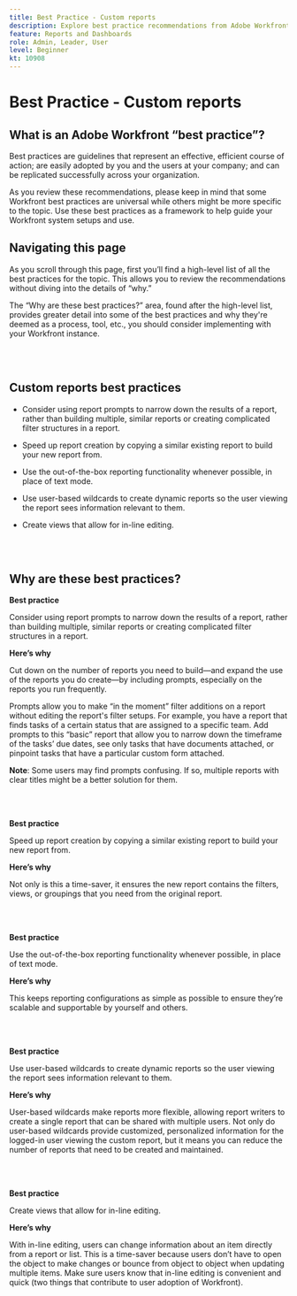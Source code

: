 ```yaml
---
title: Best Practice - Custom reports
description: Explore best practice recommendations from Adobe Workfront experts about setting up, managing, and using Workfront custom reports.
feature: Reports and Dashboards
role: Admin, Leader, User
level: Beginner
kt: 10908
---
```


# Best Practice - Custom reports

## What is an Adobe Workfront “best practice”? 

Best practices are guidelines that represent an effective, efficient course of action; are easily adopted by you and the users at your company; and can be replicated successfully across your organization. 

As you review these recommendations, please keep in mind that some Workfront best practices are universal while others might be more specific to the topic. Use these best practices as a framework to help guide your Workfront system setups and use.

## Navigating this page 

As you scroll through this page, first you’ll find a high-level list of all the best practices for the topic. This allows you to review the recommendations without diving into the details of “why.” 

The “Why are these best practices?” area, found after the high-level list, provides greater detail into some of the best practices and why they're deemed as a process, tool, etc., you should consider implementing with your Workfront instance. 

</br>
</br>

## Custom reports best practices 

* Consider using report prompts to narrow down the results of a report, rather than building multiple, similar reports or creating complicated filter structures in a report. 

* Speed up report creation by copying a similar existing report to build your new report from. 

* Use the out-of-the-box reporting functionality whenever possible, in place of text mode. 

* Use user-based wildcards to create dynamic reports so the user viewing the report sees information relevant to them. 

* Create views that allow for in-line editing. 

</br>
</br>


## Why are these best practices? 

**Best practice**

Consider using report prompts to narrow down the results of a report, rather than building multiple, similar reports or creating complicated filter structures in a report. 


**Here’s why**

Cut down on the number of reports you need to build—and expand the use of the reports you do create—by including prompts, especially on the reports you run frequently. 

Prompts allow you to make “in the moment” filter additions on a report without editing the report's filter setups. For example, you have a report that finds tasks of a certain status that are assigned to a specific team. Add prompts to this “basic” report that allow you to narrow down the timeframe of the tasks’ due dates, see only tasks that have documents attached, or pinpoint tasks that have a particular custom form attached. 


**Note**: Some users may find prompts confusing. If so, multiple reports with clear titles might be a better solution for them. 


</br>
</br>

**Best practice**

Speed up report creation by copying a similar existing report to build your new report from. 

**Here’s why**

Not only is this a time-saver, it ensures the new report contains the filters, views, or groupings that you need from the original report.

</br>
</br>

**Best practice**

Use the out-of-the-box reporting functionality whenever possible, in place of text mode. 

**Here’s why**

This keeps reporting configurations as simple as possible to ensure they’re scalable and supportable by yourself and others. 

</br>
</br>

**Best practice**

Use user-based wildcards to create dynamic reports so the user viewing the report sees information relevant to them. 

**Here’s why**

User-based wildcards make reports more flexible, allowing report writers to create a single report that can be shared with multiple users. Not only do user-based wildcards provide customized, personalized information for the logged-in user viewing the custom report, but it means you can reduce the number of reports that need to be created and maintained. 

</br>
</br>

**Best practice**

Create views that allow for in-line editing. 

**Here’s why**

With in-line editing, users can change information about an item directly from a report or list. This is a time-saver because users don’t have to open the object to make changes or bounce from object to object when updating multiple items. Make sure users know that in-line editing is convenient and quick (two things that contribute to user adoption of Workfront). 

